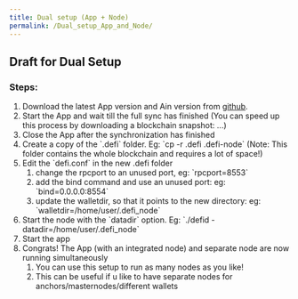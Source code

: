 ```yaml
---
title: Dual setup (App + Node)
permalink: /Dual_setup_App_and_Node/
---
```


## Draft for Dual Setup

### Steps:

1.  Download the latest App version and Ain version from [github](https://github.com/DeFiCh/).
2.  Start the App and wait till the full sync has finished (You can speed up this process by downloading a blockchain snapshot: ...)
3.  Close the App after the synchronization has finished
4.  Create a copy of the \`.defi\` folder. Eg: \`cp -r .defi .defi-node\` (Note: This folder contains the whole blockchain and requires a lot of space!)
5.  Edit the \`defi.conf\` in the new .defi folder
    1.  change the rpcport to an unused port, eg: \`rpcport=8553\`
    2.  add the bind command and use an unused port: eg: \`bind=0.0.0.0:8554\`
    3.  update the walletdir, so that it points to the new directory: eg: \`walletdir=/home/user/.defi_node\`
6.  Start the node with the \`datadir\` option. Eg: \`./defid -datadir=/home/user/.defi_node\`
7.  Start the app
8.  Congrats! The App (with an integrated node) and separate node are now running simultaneously
    1.  You can use this setup to run as many nodes as you like!
    2.  This can be useful if u like to have separate nodes for anchors/masternodes/different wallets
